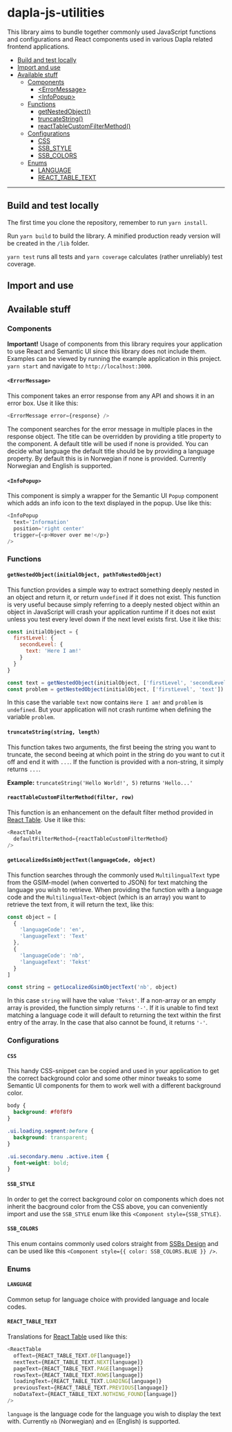 # dapla-js-utilities


This library aims to bundle together commonly used JavaScript functions and configurations and React components used in 
various Dapla related frontend applications.
- [Build and test locally](#build-and-test-locally)
- [Import and use](#import-and-use)
- [Available stuff](#available-stuff)
    - [Components](#components)
        - [\<ErrorMessage\>](#errormessage)
        - [\<InfoPopup\>](#infopopup)
    - [Functions](#functions)
        - [getNestedObject()](#getnestedobjectinitialobject-pathtonestedobject)
        - [truncateString()](#truncatestringstring-length)
        - [reactTableCustomFilterMethod()](#reacttablecustomfiltermethodfilter-row)
    - [Configurations](#configurations)
        - [CSS](#css)
        - [SSB_STYLE](#ssb_style)
        - [SSB_COLORS](#ssb_colors)
    - [Enums](#enums)
        - [LANGUAGE](#language)
        - [REACT_TABLE_TEXT](#react_table_text)

----

## Build and test locally
The first time you clone the repository, remember to run `yarn install`.

Run `yarn build` to build the library. A minified production ready version will be created in the `/lib` folder.

`yarn test` runs all tests and `yarn coverage` calculates (rather unreliably) test coverage.

## Import and use


## Available stuff
### Components
**Important!** Usage of components from this library requires your application to use React and Semantic UI since this
library does not include them. Examples can be viewed by running the example application in this project. `yarn start`
and navigate to `http://localhost:3000`.

#### `<ErrorMessage>`
This component takes an error response from any API and shows it in an error box. Use it like this:

```javascript
<ErrorMessage error={response} />
```

The component searches for the error message in multiple places in the response object. The title can be overridden by 
providing a title property to the component. A default title will be used if none is provided. You can decide what 
language the default title should be by providing a language property. By default this is in Norwegian if none is 
provided. Currently Norwegian and English is supported.

#### `<InfoPopup>`
This component is simply a wrapper for the Semantic UI `Popup` component which adds an info icon to the text displayed
in the popup. Use like this: 

```javascript
<InfoPopup 
  text='Information' 
  position='right center' 
  trigger={<p>Hover over me!</p>} 
/>
```

### Functions
#### `getNestedObject(initialObject, pathToNestedObject)`
This function provides a simple way to extract something deeply nested in an object and return it, or return `undefined`
if it does not exist. This function is very useful because simply referring to a deeply nested object within an object
in JavaScript will crash your application runtime if it does not exist unless you test every level down if the next 
level exists first. Use it like this:

```javascript
const initialObject = {
  firstLevel: {
    secondLevel: {
      text: 'Here I am!'
    }
  }
}

const text = getNestedObject(initialObject, ['firstLevel', 'secondLevel', 'text'])
const problem = getNestedObject(initialObject, ['firstLevel', 'text'])
```

In this case the variable `text` now contains `Here I am!` and `problem` is `undefined`. But your application will not
crash runtime when defining the variable `problem`.

#### `truncateString(string, length)`
This function takes two arguments, the first beeing the string you want to truncate, the second beeing at which point in 
the string do you want to cut it off and end it with `...`. If the function is provided with a non-string, it simply 
returns `...`.

**Example:** `truncateString('Hello World!', 5)` returns `'Hello...'`

#### `reactTableCustomFilterMethod(filter, row)`
This function is an enhancement on the default filter method provided in 
[React Table](https://github.com/tannerlinsley/react-table). Use it like this:

```javascript
<ReactTable
  defaultFilterMethod={reactTableCustomFilterMethod}
/>
```

#### `getLocalizedGsimObjectText(languageCode, object)`
This function searches through the commonly used `MultilingualText` type from the GSIM-model (when converted to JSON)
for text matching the language you wish to retrieve. When providing the function with a language code and the 
`MultilingualText`-object (which is an array) you want to retrieve the text from, it will return the text, like this:

```javascript
const object = [
  {
    'languageCode': 'en',
    'languageText': 'Text'
  },
  {
    'languageCode': 'nb',
    'languageText': 'Tekst'
  }
]

const string = getLocalizedGsimObjectText('nb', object)
```

In this case `string` will have the value `'Tekst'`. If a non-array or an empty array is provided, the function simply
returns `'-'`. If it is unable to find text matching a language code it will default to returning the text within the 
first entry of the array. In the case that also cannot be found, it returns `'-'`.

### Configurations
#### `CSS`
This handy CSS-snippet can be copied and used in your application to get the correct background color and some other 
minor tweaks to some Semantic UI components for them to work well with a different background color.

```css
body {
  background: #f0f8f9
}

.ui.loading.segment:before {
  background: transparent;
}

.ui.secondary.menu .active.item {
  font-weight: bold;
}
```

#### `SSB_STYLE`
In order to get the correct background color on components which does not inherit the bacground color from the CSS
above, you can conveniently import and use the `SSB_STYLE` enum like this `<Component style={SSB_STYLE}`.

#### `SSB_COLORS`
This enum contains commonly used colors straight from 
[SSBs Design](https://statisticsnorway.github.io/design-system/#/components/color) and can be used like this
`<Component style={{ color: SSB_COLORS.BLUE }} />`.

### Enums
#### `LANGUAGE`
Common setup for language choice with provided language and locale codes.

#### `REACT_TABLE_TEXT`
Translations for [React Table](https://github.com/tannerlinsley/react-table) used like this:

```javascript
<ReactTable
  ofText={REACT_TABLE_TEXT.OF[language]}
  nextText={REACT_TABLE_TEXT.NEXT[language]}
  pageText={REACT_TABLE_TEXT.PAGE[language]}
  rowsText={REACT_TABLE_TEXT.ROWS[language]}
  loadingText={REACT_TABLE_TEXT.LOADING[language]}
  previousText={REACT_TABLE_TEXT.PREVIOUS[language]}
  noDataText={REACT_TABLE_TEXT.NOTHING_FOUND[language]}
/>
```

`language` is the language code for the language you wish to display the text with. Currently `nb` (Norwegian) and
`en` (English) is supported.